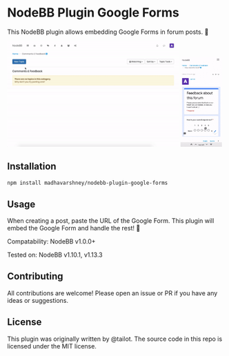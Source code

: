 # NodeBB Plugin Google Forms

This NodeBB plugin allows embedding Google Forms in forum posts. 📝

<img width="79%" src="docs/demo.gif" alt="Demo of Google Forms plugin for NodeBB on desktop" />
<img width="19%" src="docs/demo-mobile.gif" alt="Demo of Google Forms plugin for NodeBB on mobile" />

## Installation

```
npm install madhavarshney/nodebb-plugin-google-forms
```

## Usage

When creating a post, paste the URL of the Google Form. This plugin will embed the Google Form and handle the rest! 🎉

Compatability: NodeBB v1.0.0+

Tested on: NodeBB v1.10.1, v1.13.3

## Contributing

All contributions are welcome! Please open an issue or PR if you have any ideas or suggestions.

## License

This plugin was originally written by @tailot. The source code in this repo is licensed under the MIT license.
